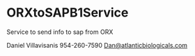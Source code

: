 # ORXtoSAPB1Service
Service to send info to sap from ORX

Daniel Villavisanis 954-260-7590
Dan@atlanticbiologicals.com

